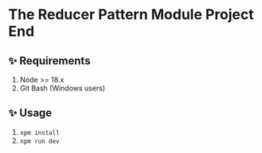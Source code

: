 # The Reducer Pattern Module Project End

## ✨ Requirements

1. Node >= 18.x
2. Git Bash (Windows users)

## ✨ Usage

1. `npm install`
2. `npm run dev`
